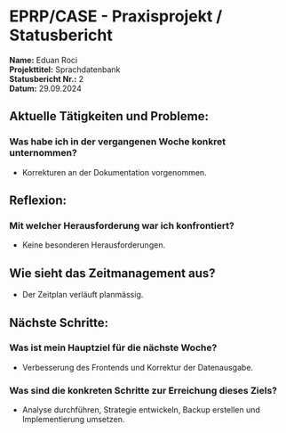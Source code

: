 # EPRP/CASE - Praxisprojekt / Statusbericht

**Name:** Eduan Roci  
**Projekttitel:** Sprachdatenbank  
**Statusbericht Nr.:** 2  
**Datum:** 29.09.2024  

## Aktuelle Tätigkeiten und Probleme:
### Was habe ich in der vergangenen Woche konkret unternommen?
- Korrekturen an der Dokumentation vorgenommen.

## Reflexion:
### Mit welcher Herausforderung war ich konfrontiert?
- Keine besonderen Herausforderungen.

## Wie sieht das Zeitmanagement aus?
- Der Zeitplan verläuft planmässig.

## Nächste Schritte:
### Was ist mein Hauptziel für die nächste Woche?
- Verbesserung des Frontends und Korrektur der Datenausgabe.

### Was sind die konkreten Schritte zur Erreichung dieses Ziels?
- Analyse durchführen, Strategie entwickeln, Backup erstellen und Implementierung umsetzen.
